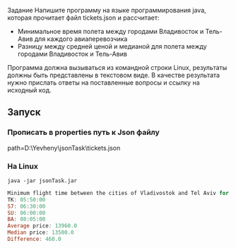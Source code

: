 Задание
Напишите программу на языке программирования java, которая прочитает файл tickets.json и рассчитает:
- Минимальное время полета между городами Владивосток и Тель-Авив для каждого авиаперевозчика
- Разницу между средней ценой  и медианой для полета между городами  Владивосток и Тель-Авив

Программа должна вызываться из командной строки Linux, результаты должны быть представлены в текстовом виде. 
В качестве результата нужно прислать ответы на поставленные вопросы и ссылку на исходный код.

## Запуск
### Прописать в properties путь к Json файлу
path=D:\\Yevheny\\jsonTask\\tickets.json
### На Linux
```java -jar jsonTask.jar```
```powershell
Minimum flight time between the cities of Vladivostok and Tel Aviv for each air carrier:
TK: 05:50:00
S7: 06:30:00
SU: 06:00:00
BA: 08:05:00
Average price: 13960.0
Median price: 13500.0
Difference: 460.0
